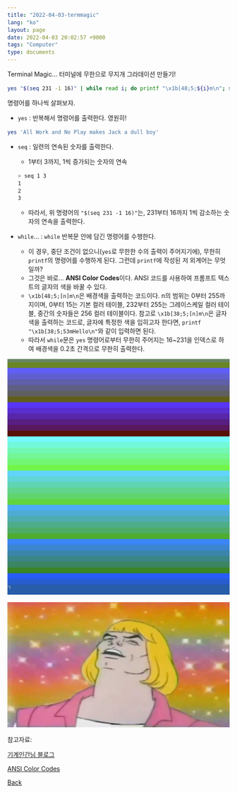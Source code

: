 ```yaml
---
title: "2022-04-03-termmagic"
lang: "ko"
layout: page
date: 2022-04-03 20:02:57 +9000
tags: "Computer"
type: documents
---
```

<!-- [[Computer]] -->
Terminal Magic... 터미널에 무한으로 무지개 그라데이션 만들기!

```zsh
yes "$(seq 231 -1 16)" | while read i; do printf "\x1b[48;5;${i}m\n"; sleep .02; done
```

명령어를 하나씩 살펴보자.

- `yes` : 반복해서 명령어를 출력한다. 영원히!

```zsh
yes 'All Work and No Play makes Jack a dull boy'
```

- `seq` : 일련의 연속된 숫자를 출력한다.
  - 1부터 3까지, 1씩 증가되는 숫자의 연속
  
  ```zsh
  > seq 1 3
  1
  2
  3
  ```

  - 따라서, 위 명령어의 `"$(seq 231 -1 16)"`는, 231부터 16까지 1씩 감소하는 숫자의 연속을 출력한다.

- `while`... : `while` 반복문 안에 담긴 명령어를 수행한다.
  - 이 경우, 중단 조건이 없으니(`yes`로 무한한 수의 출력이 주어지기에), 무한히 `printf`의 명령어를 수행하게 된다. 그런데 `printf`에 작성된 저 외계어는 무엇일까?
  - 그것은 바로... **ANSI Color Codes**이다. ANSI 코드를 사용하여 프롬프트 텍스트의 글자의 색을 바꿀 수 있다.
  - `\x1b[48;5;[n]m\n`은 배경색을 출력하는 코드이다. n의 범위는 0부터 255까지이며, 0부터 15는 기본 컬러 테이블, 232부터 255는 그레이스케일 컬러 테이블, 중간의 숫자들은 256 컬러 테이블이다. 참고로 `\x1b[38;5;[n]m\n`은 글자색을 출력하는 코드로, 글자에 특정한 색을 입히고자 한다면, `printf "\x1b[38;5;53mHello\n"`와 같이 입력하면 된다.
  - 따라서 `while`문은 `yes` 명령어로부터 무한히 주어지는 16~231을 인덱스로 하여 배경색을 0.2초 간격으로 무한히 출력한다.

![termmagic](/attachments/termmagic.png)

![heman](/attachments/2022-04-03-20-28-21.png)

참고자료:

[기계인간님 블로그](https://johngrib.github.io/wiki/yes-cmd/)

[ANSI Color Codes](https://talyian.github.io/ansicolors/)

[Back](/)

